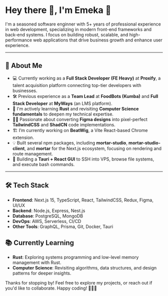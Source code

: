 # Hey there 👋, I'm Emeka 🚀

I'm a seasoned software enginner with 5+ years of professional experience in web development, specializing in modern front-end frameworks and back-end systems. I focus on building robust, scalable, and high-performance web applications that drive business growth and enhance user experience.

---

## 🚀 About Me

- 💻 Currently working as a **Full Stack Developer (FE Heavy)** at **Proxify**, a talent acquisition platform connecting top-tier developers with businesses.
- 🛠️ Previous experience as a **Team Lead** at **FoodBots (Kumba)** and **Full Stack Developer** at **MyWays** (an LMS platform).
- 🌱 I'm actively learning **Rust** and revisiting **Computer Science fundamentals** to deepen my technical expertise.
- 🧑‍💻 Passionate about converting **Figma designs** into pixel-perfect **TailwindCSS** and **ShadCN** code implementations.
- 🏗️ I’m currently working on **BeatWig**, a Vite React-based Chrome extension.
- 💡 Built several npm packages, including **mortar-studio**, **mortar-studio-client**, and **mortar** for the Next.js ecosystem, focusing on rendering and route management.
- 🔧 Building a **Tauri + React GUI** to SSH into VPS, browse file systems, and execute bash commands.

---


## 🛠️ Tech Stack

- **Frontend**: Next.js 15, TypeScript, React, TailwindCSS, Redux, Figma, UI/UX
- **Backend**: Node.js, Express, Nest.js
- **Database**: PostgreSQL, MongoDB
- **DevOps**: AWS, Serverless, CI/CD
- **Other Tools**: GraphQL, Prisma, Git, Docker, Tauri

## 📚 Currently Learning
- **Rust**: Exploring systems programming and low-level memory management with Rust.
- **Computer Science**: Revisiting algorithms, data structures, and design patterns for deeper insights.


Thanks for stopping by! Feel free to explore my projects, or reach out if you'd like to collaborate. Happy coding! 👨‍💻✨
